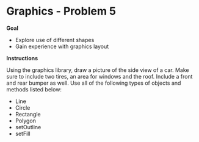 # Graphics - Problem 5

**Goal**
- Explore use of different shapes
- Gain experience with graphics layout

**Instructions**

Using the graphics library, draw a picture of the side view of a car. Make sure to include two tires, an area for windows and the roof. Include a front and rear bumper as well. Use all of the following types of objects and methods listed below:
- Line
- Circle
- Rectangle
- Polygon
- setOutline
- setFill